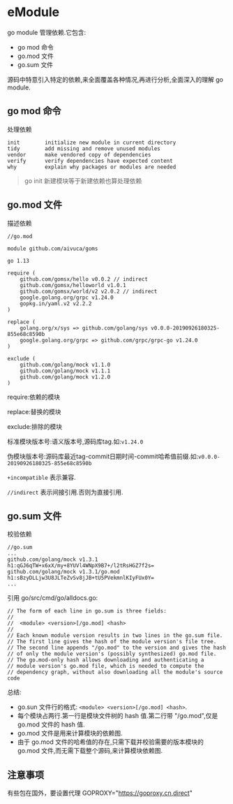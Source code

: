 # eModule

go module 管理依赖.它包含:

- go mod 命令
- go.mod 文件
- go.sum 文件

源码中特意引入特定的依赖,来全面覆盖各种情况,再进行分析,全面深入的理解 go module.

## go mod 命令

处理依赖

```
init        initialize new module in current directory
tidy        add missing and remove unused modules
vendor      make vendored copy of dependencies
verify      verify dependencies have expected content
why         explain why packages or modules are needed
```

> go init 新建模块等于新建依赖也算处理依赖

## go.mod 文件

描述依赖

```
//go.mod

module github.com/aivuca/goms

go 1.13

require (
	github.com/gomsx/hello v0.0.2 // indirect
	github.com/gomsx/helloworld v1.0.1
	github.com/gomsx/world/v2 v2.0.2 // indirect
	google.golang.org/grpc v1.24.0
	gopkg.in/yaml.v2 v2.2.2
)

replace (
	golang.org/x/sys => github.com/golang/sys v0.0.0-20190926180325-855e68c8590b
	google.golang.org/grpc => github.com/grpc/grpc-go v1.24.0
)

exclude (
	github.com/golang/mock v1.1.0
	github.com/golang/mock v1.1.1
	github.com/golang/mock v1.2.0
)
```

require:依赖的模块

replace:替换的模块

exclude:排除的模块

标准模块版本号:语义版本号,源码库tag.如:`v1.24.0`

伪模块版本号:源码库最近tag-commit日期时间-commit哈希值前缀.如:`v0.0.0-20190926180325-855e68c8590b`

`+incompatible` 表示兼容.

`//indirect` 表示间接引用.否则为直接引用.

## go.sum 文件

校验依赖

```
//go.sum
...
github.com/golang/mock v1.3.1 h1:qGJ6qTW+x6xX/my+8YUVl4WNpX9B7+/l2tRsHGZ7f2s=
github.com/golang/mock v1.3.1/go.mod h1:sBzyDLLjw3U8JLTeZvSv8jJB+tU5PVekmnlKIyFUx0Y=
...

```

引用 go/src/cmd/go/alldocs.go:
```
// The form of each line in go.sum is three fields:
//
// 	<module> <version>[/go.mod] <hash>
//
// Each known module version results in two lines in the go.sum file.
// The first line gives the hash of the module version's file tree.
// The second line appends "/go.mod" to the version and gives the hash
// of only the module version's (possibly synthesized) go.mod file.
// The go.mod-only hash allows downloading and authenticating a
// module version's go.mod file, which is needed to compute the
// dependency graph, without also downloading all the module's source code
```
总结:

- go.sun 文件行的格式: `<module> <version>[/go.mod] <hash>`.
- 每个模块占两行.第一行是模块文件树的 hash 值.第二行带 "/go.mod",仅是 go.mod 文件的 hash 值.
- go.mod 文件是用来计算模块的依赖图.
- 由于 go.mod 文件的哈希值的存在,只需下载并校验需要的版本模块的 go.mod 文件,而无需下载整个源码,来计算模块依赖图.

## 注意事项

有些包在国外，要设置代理 GOPROXY="https://goproxy.cn,direct"

